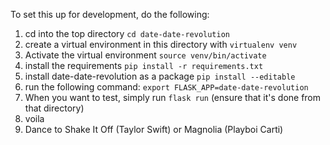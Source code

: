 To set this up for development, do the following:
1) cd into the top directory ```cd date-date-revolution```
2) create a virtual environment in this directory with ```virtualenv venv```
3) Activate the virtual environment ```source venv/bin/activate```
4) install the requirements ```pip install -r requirements.txt```
5) install date-date-revolution as a package ```pip install --editable```
6) run the following command: ```export FLASK_APP=date-date-revolution```
7) When you want to test, simply run ```flask run``` (ensure that it's done from that directory)
8) voila
9) Dance to Shake It Off (Taylor Swift) or Magnolia (Playboi Carti)

